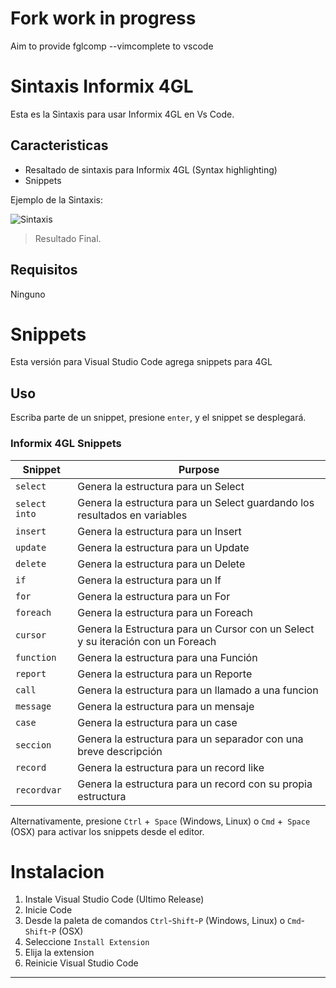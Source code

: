 # Fork work in progress
Aim to provide fglcomp --vimcomplete to vscode

# Sintaxis Informix 4GL

Esta es la Sintaxis para usar Informix 4GL en Vs Code.

## Caracteristicas

* Resaltado de sintaxis para Informix 4GL (Syntax highlighting)
* Snippets

Ejemplo de la Sintaxis:

![Sintaxis](https://github.com/INGCRENGIFO/VsCodeInformix4GL/blob/master/images/4gl.png?raw=true)


> Resultado Final.

## Requisitos

Ninguno


# Snippets

Esta versión para Visual Studio Code agrega snippets para 4GL

## Uso

Escriba parte de un snippet, presione `enter`, y el snippet se desplegará.

### Informix 4GL Snippets

| Snippet                      | Purpose                    |
|------------------------------|----------------------------|
| `select`                     | Genera la estructura para un Select |
| `select into`                | Genera la estructura para un Select guardando los resultados en variables |
| `insert`                     | Genera la estructura para un Insert |
| `update`                     | Genera la estructura para un Update |
| `delete`                     | Genera la estructura para un Delete |
| `if`                         | Genera la estructura para un If |
| `for`                        | Genera la estructura para un For |
| `foreach`                    | Genera la estructura para un Foreach |
| `cursor`                     | Genera la Estructura para un Cursor con un Select y su iteración con un Foreach |
| `function`                   | Genera la estructura para una Función |
| `report`                     | Genera la estructura para un Reporte |
| `call`                       | Genera la estructura para un llamado a una funcion |
| `message`                    | Genera la estructura para un mensaje |
| `case`                       | Genera la estructura para un case |
| `seccion`                    | Genera la estructura para un separador con una breve descripción |
| `record`                     | Genera la estructura para un record like |
| `recordvar`                  | Genera la estructura para un record con su propia estructura |


Alternativamente, presione `Ctrl` +` Space` (Windows, Linux) o `Cmd` +` Space` (OSX) para activar los snippets desde el editor.

# Instalacion

1. Instale Visual Studio Code (Ultimo Release)
1. Inicie Code
1. Desde la paleta de comandos `Ctrl`-`Shift`-`P` (Windows, Linux) o `Cmd`-`Shift`-`P` (OSX)
1. Seleccione `Install Extension`
1. Elija la extension
1. Reinicie Visual Studio Code

-----------------------------------------------------------------------------------------------------------

